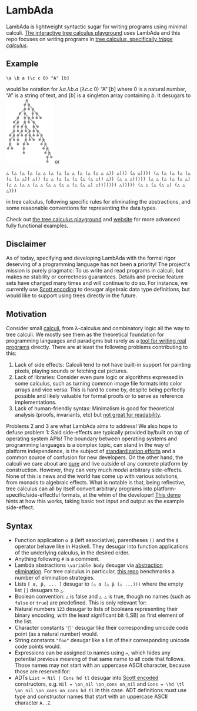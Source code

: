 # LambAda

LambAda is lightweight syntactic sugar for writing programs using minimal calculi.
[The interactive tree calculus playground](https://treecalcul.us/live/) uses LambAda
and this repo focuses on writing programs in [tree calculus, specifically _triage calculus_](https://treecalcul.us/specification/).

## Example
```
\a \b a (\c c 0) "A" [b]
```
would be notation for
$\lambda a.\lambda b.a~(\lambda c.c~0)~\text{``A''}~[b]$
where $0$ is a natural number, $\text{``A''}$ is a string of text, and $[b]$ is a singleton array containing $b$.
It desugars to
<img src="./README-example.png" width="128">
or
```
△ (△ (△ (△ (△ △ (△ (△ (△ △ (△ (△ (△ △ △)) △))) (△ △)))) (△ (△ (△ (△ (△ (△ (△ △)) △)) (△ △ (△ (△ (△ (△ (△ △)) △)) (△ △ △))))) (△ △ (△ (△ (△ △) (△ △ (△ △ (△ △ (△ △ (△ △ (△ (△ △) △))))))) △))))) (△ △ (△ (△ △) (△ △ △)))
```
in tree calculus, following specific rules for eliminating the abstractions, and some reasonable conventions for representing the data types.

Check out [the tree calculus playground](https://treecalcul.us/live/) and [website](https://treecalcul.us/) for more advanced fully functional examples.

## Disclaimer
As of today, specifying and developing LambAda with the formal rigor deserving of a programming language has not been a priority! The project's mission is purely pragmatic: To  us write and read programs in calculi, but makes no stability or correctness guarantees. Details and precise feature sets have changed many times and will continue to do so. For instance, we currently use [Scott encoding](https://en.wikipedia.org/wiki/Mogensen%E2%80%93Scott_encoding) to desugar algebraic data type definitions, but would like to support using trees directly in the future.

## Motivation
Consider small [calculi](https://github.com/barry-jay-personal/blog/blob/main/2024-12-12-calculus-calculi.md), from λ-calculus and combinatory logic all the way to tree calculi.
We mostly see them as the theoretical foundation for programming languages and paradigms but rarely as a [tool for writing real programs](https://tromp.github.io/cl/lazy-k.html) directly.
There are at least the following problems contributing to this:
1. Lack of side effects: Calculi tend to not have built-in support for painting pixels, playing sounds or fetching cat pictures.
2. Lack of libraries: Consider even pure logic or algorithms expressed in some calculus, such as turning common image file formats into color arrays and vice versa. This is hard to come by, despite being perfectly possible and likely valuable for formal proofs or to serve as reference implementations.
3. Lack of human-friendly syntax: Minimalism is good for theoretical analysis (proofs, invariants, etc) but [not great for readability](https://en.wikipedia.org/wiki/SKI_combinator_calculus#Examples_of_reduction).

Problems 2 and 3 are what LambAda aims to address! We also hope to defuse problem 1: Said side-effects are typically provided by/built on top of operating system APIs! The boundary between operating systems and programming languages is a complex topic, can stand in the way of platform independence, is the subject of [standardization efforts](https://wasi.dev/) and a common source of confusion for new developers. On the other hand, the calculi we care about are [pure](https://en.wikipedia.org/wiki/Purely_functional_programming) and live outside of any concrete platform by construction. However, they can very much _model_ arbitrary side-effects.
None of this is news and the world has come up with various solutions, from monads to algebraic effects.
What is notable is that, being reflective, tree calculus can all by itself convert arbitrary programs into platform-specific/side-effectful formats, at the whim of the developer!
[This demo](https://treecalcul.us/live/?example=portability) hints at how this works, taking basic text input and output as the example side-effect.

## Syntax
- Function application `α β` (left associative), parentheses `()` and the `$` operator behave like in Haskell. They desugar into function applications of the underlying calculus, in the desired order.
- Anything following `#` is a comment.
- Lambda abstractions `\variable body` desugar via [abstraction elimination](https://en.wikipedia.org/wiki/Combinatory_logic#Completeness_of_the_S-K_basis). For tree calculus in particular, [this repo](https://github.com/lambada-llc/tree-calculus/tree/main/implementation/typescript/src/abstraction-elimination) benchmarks a number of elimination strategies.
- Lists `[ α, β, ... ]` desugar to `(△ α (△ β (△ ...)))` where the empty list `[]` desugars to `△`.
- Boolean convention: `△` is false and `△ △` is true, though no names (such as `false` or `true`) are predefined. This is only relevant for:
- Natural numbers `123` desugar to lists of booleans representing their binary encoding, with the least significant bit (LSB) as first element of the list.
- Character constants `'🤡'` desugar like their corresponding unicode code point (as a natural number) would. 
- String constants `"foo"` desugar like a list of their corresponding unicode code points would.
- Expressions can be assigned to names using `=`, which hides any potential previous meaning of that same name to all code that follows. Those names may not start with an uppercase ASCII character, because those are reserved for:
- ADTs `List = Nil | Cons hd tl` desugar into [Scott encoded](https://en.wikipedia.org/wiki/Mogensen%E2%80%93Scott_encoding) constructors, e.g. `Nil = \on_nil \on_cons on_nil` and `Cons = \hd \tl \on_nil \on_cons on_cons hd tl` in this case. ADT definitions must use type and constructor names that start with an uppercase ASCII character `A..Z`.


